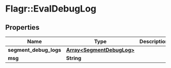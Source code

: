 # Flagr::EvalDebugLog

## Properties
Name | Type | Description | Notes
------------ | ------------- | ------------- | -------------
**segment_debug_logs** | [**Array&lt;SegmentDebugLog&gt;**](SegmentDebugLog.md) |  | [optional] 
**msg** | **String** |  | [optional] 


